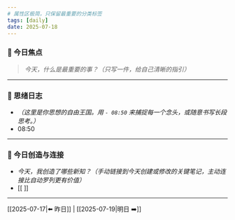 ```yaml
---
# 属性区极简，只保留最重要的分类标签
tags: [daily]
date: 2025-07-18
---
```


### 🎯 今日焦点
> *今天，什么是最重要的事？（只写一件，给自己清晰的指引）*
> 

---
### 🌊 思绪日志
* *（这里是你思想的自由王国。用 `- 08:50` 来捕捉每一个念头，或随意书写长段思考。）*
* 08:50 

---
### 🌱 今日创造与连接
* *今天，我创造了哪些新知？（手动链接到今天创建或修改的关键笔记，主动连接比自动罗列更有价值）*
* [[ ]]

---
[[2025-07-17|⬅️ 昨日]] | [[2025-07-19|明日 ➡️]]
